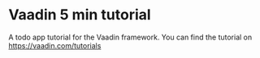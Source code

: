 # Vaadin 5 min tutorial

A todo app tutorial for the Vaadin framework. You can find the tutorial on https://vaadin.com/tutorials
